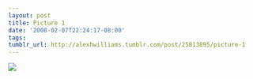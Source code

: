 ```yaml
---
layout: post
title: Picture 1
date: '2008-02-07T22:24:17-08:00'
tags: 
tumblr_url: http://alexhwilliams.tumblr.com/post/25813895/picture-1
---
```

<img src="http://25.media.tumblr.com/EXq6qISRE55weawwzTpj8Ugz_250.jpg"/>
